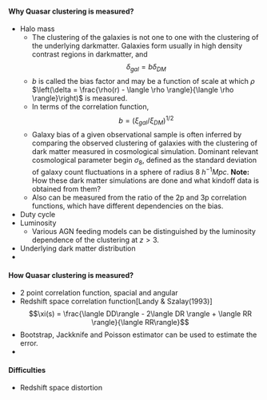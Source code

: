 #### Why Quasar clustering is measured?
- Halo mass
	- The clustering of the galaxies is not one to one with the clustering of the underlying darkmatter. Galaxies form usually in high density contrast regions in darkmatter, and $$\delta_{gal} = b\delta_{DM}$$
	- $b$ is called the bias factor and may be a function of scale at which $\rho$ $\left(\delta = \frac{\rho(r) - \langle \rho \rangle}{\langle \rho \rangle}\right)$ is measured.
	- In terms of the correlation function,$$b = (\xi_{gal}/\xi_{DM})^{1/2}$$
	- Galaxy bias of a given observational sample is often inferred by comparing the observed clustering of galaxies with the clustering of dark matter measured in cosmological simulation. Dominant relevant cosmological parameter begin $\sigma_8$, defined as the standard deviation of galaxy count fluctuations in a sphere of radius 8 $h^{-1}Mpc$. **Note:** How these dark matter simulations are done and what kindoff data is obtained from them?
	- Also can be measured from the ratio of the 2p and 3p correlation functions, which have different dependencies on the bias.
-  Duty cycle
- Luminosity
	- Various AGN feeding models can be distinguished by the luminosity dependence of the clustering at $z>3$.
- Underlying dark matter distribution
- 
#### How Quasar clustering is measured?
- 2 point correlation function, spacial and angular
- Redshift space correlation function[Landy & Szalay(1993)]$$\xi(s) = \frac{\langle DD\rangle - 2\langle DR \rangle + \langle RR \rangle}{\langle RR\rangle}$$
- Bootstrap, Jackknife and Poisson estimator can be used to estimate the error.
- 
#### Difficulties
- Redshift space distortion
